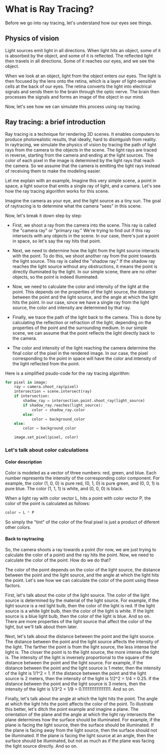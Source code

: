 # What is Ray Tracing?

Before we go into ray tracing, let's understand how our eyes see things.

## Physics of vision

Light sources emit light in all directions. When light hits an object, some of it is absorbed by the object, and some of it is reflected. The reflected light then travels in all directions. Some of it reaches our eyes, and we see the object.

When we look at an object, light from the object enters our eyes. The light is then focused by the lens onto the retina, which is a layer of light-sensitive cells at the back of our eyes. The retina converts the light into electrical signals and sends them to the brain through the optic nerve. The brain then processes the signals and forms an image of the object in our mind.

Now, let's see how we can simulate this process using ray tracing.

## Ray tracing: a brief introduction

Ray tracing is a technique for rendering 3D scenes. It enables computers to produce photorealistic results, that ideally, hard to disintguish from reality. In raytracing, we simulate the physics of vision by tracing the path of light rays from the camera to the objects in the scene. The light rays are traced in reverse, starting from the camera and ending at the light sources. The color of each pixel in the image is determined by the light rays that reach the camera. So we assume that the camera is emitting the light rays instead of receiving them to make the modeling easier.

Let me explain with an example, Imagine this very simple scene, a point in space, a light source that emits a single ray of light, and a camera. Let's see how the ray tracing algorithm works for this scene.

Imagine the camera as your eye, and the light source as a tiny sun. The goal of raytracing is to determine what the camera "sees" in this scene.

Now, let's break it down step by step:

- First, we shoot a ray from the camera into the scene. This ray is called the "camera ray" or "primary ray." We're trying to find out if this ray intersects with any objects in the scene. In our case, there's just a point in space, so let's say the ray hits that point.

- Next, we need to determine how the light from the light source interacts with the point. To do this, we shoot another ray from the point towards the light source. This ray is called the "shadow ray."
If the shadow ray reaches the light source without any obstructions, it means the point is directly illuminated by the light. In our simple scene, there are no other objects, so the point is indeed illuminated.

- Now, we need to calculate the color and intensity of the light at the point. This depends on the properties of the light source, the distance between the point and the light source, and the angle at which the light hits the point. In our case, since we have a single ray from the light source, the color and intensity are determined by that ray.

- Finally, we trace the path of the light back to the camera. This is done by calculating the reflection or refraction of the light, depending on the properties of the point and the surrounding medium. In our simple scene, we can assume that the point reflects the light directly back to the camera.

- The color and intensity of the light reaching the camera determine the final color of the pixel in the rendered image. In our case, the pixel corresponding to the point in space will have the color and intensity of the light reflected from the point.

Here is a simplified psudo-code for the ray tracing algorithm:

```python
for pixel in image:
    ray = camera.shoot_ray(pixel)
    intersection = scene.intersect(ray)
    if intersection:
        shadow_ray = intersection.point.shoot_ray(light_source)
        if shadow_ray.reaches(light_source):
            color = shadow_ray.color
        else:
            color = background_color
    else:
        color = background_color

    image.set_pixel(pixel, color)
```

### Let's talk about color calculations

#### Color description

Color is modeled as a vector of three numbers: red, green, and blue. Each number represents the intensity of the corresponding color component. For example, the color (1, 0, 0) is pure red, (0, 1, 0) is pure green, and (0, 0, 1) is pure blue. The color (1, 1, 1) is white, and (0, 0, 0) is black.

When a light ray with color vector L, hits a point with color vector P, the color of the point is calculated as follows:

```python
color = L * P
```

So simply the "tint" of the color of the final pixel is just a product of diferent other colors.

#### Back to raytracing

So, the camera shoots a ray towards a point (for now, we are just trying to calculate the color of a point) and the ray hits the point. Now, we need to calculate the color of the point. How do we do that?

The color of the point depends on the color of the light source, the distance between the point and the light source, and the angle at which the light hits the point. Let's see how we can calculate the color of the point using these factors.

First, let's talk about the color of the light source. The color of the light source is determined by the material of the light source. For example, if the light source is a red light bulb, then the color of the light is red. If the light source is a white light bulb, then the color of the light is white. If the light source is a blue light bulb, then the color of the light is blue. And so on. There are more properties of the light source that affect the color of the light, but we'll talk about them later.

Next, let's talk about the distance between the point and the light source. The distance between the point and the light source affects the intensity of the light. The farther the point is from the light source, the less intense the light is. The closer the point is to the light source, the more intense the light is. The intensity of the light is inversely proportional to the square of the distance between the point and the light source. For example, if the distance between the point and the light source is 1 meter, then the intensity of the light is 1/1^2 = 1. If the distance between the point and the light source is 2 meters, then the intensity of the light is 1/2^2 = 1/4 = 0.25. If the distance between the point and the light source is 3 meters, then the intensity of the light is 1/3^2 = 1/9 = 0.1111111111111111. And so on.

Finally, let's talk about the angle at which the light hits the point. The angle at which the light hits the point affects the color of the point.
To illustrate this better, let's ditch the point example and imagine a plane. The orientation of the plane and the angle at which the light ray intersects the plane determines how the surface should be illuminated. For example, if the plane is facing the light source, then the surface should be illuminated. If the plane is facing away from the light source, then the surface should not be illuminated. If the plane is facing the light source at an angle, then the surface should be illuminated, but not as much as if the plane was facing the light source directly. And so on.

